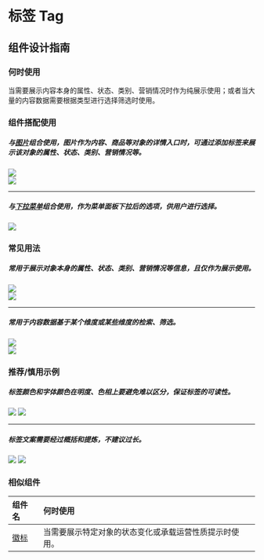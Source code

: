 # 标签 Tag

## 组件设计指南

### 何时使用

当需要展示内容本身的属性、状态、类别、营销情况时作为纯展示使用；或者当大量的内容数据需要根据类型进行选择筛选时使用。

### 组件搭配使用

##### 与[图片](./image)组合使用，图片作为内容、商品等对象的详情入口时，可通过添加标签来展示该对象的属性、状态、类别、营销情况等。

<div class="legend">
  <div class="item">
    <img src="https://tdesign.gtimg.com/site/design/mobile-guide/tag/tag-1.png" />
  </div>

  <div class="item">
    <img src="https://tdesign.gtimg.com/site/design/mobile-guide/tag/tag-2.png" />
  </div>
</div>

<hr />

##### 与[下拉菜单](./dropdown-menu)组合使用，作为菜单面板下拉后的选项，供用户进行选择。

<div class="legend">
  <div class="item">
    <img src="https://tdesign.gtimg.com/site/design/mobile-guide/tag/tag-3.png" />
  </div>
</div>

### 常见用法

##### 常用于展示对象本身的属性、状态、类别、营销情况等信息，且仅作为展示使用。

<div class="legend">
  <div class="item">
    <img src="https://tdesign.gtimg.com/site/design/mobile-guide/tag/tag-4.png" />
  </div>

  <div class="item">
    <img src="https://tdesign.gtimg.com/site/design/mobile-guide/tag/tag-5.png" />
  </div>
</div>

<hr />

##### 常用于内容数据基于某个维度或某些维度的检索、筛选。

<div class="legend">
  <div class="item">
    <img src="https://tdesign.gtimg.com/site/design/mobile-guide/tag/tag-6.png" />
  </div>

  <div class="item">
    <img src="https://tdesign.gtimg.com/site/design/mobile-guide/tag/tag-7.png" />
  </div>
</div>


### 推荐/慎用示例

##### 标签颜色和字体颜色在明度、色相上要避免难以区分，保证标签的可读性。

<div class="legend">
  <div class="item">
    <img src="https://tdesign.gtimg.com/site/design/mobile-guide/tag/tag-8.png" />
    <img class="tag" src="https://tdesign.gtimg.com/site/doc/bad.png" />
  </div>
</div>

<hr />

##### 标签文案需要经过概括和提炼，不建议过长。

<div class="item">
    <img src="https://tdesign.gtimg.com/site/design/mobile-guide/tag/tag-9.png" />
    <img class="tag" src="https://tdesign.gtimg.com/site/doc/bad.png" />
</div>



### 相似组件

| 组件名          | 何时使用                                               |
| :-------------- | :----------------------------------------------------- |
| [徽标](./badge) | 当需要展示特定对象的状态变化或承载运营性质提示时使用。 |
